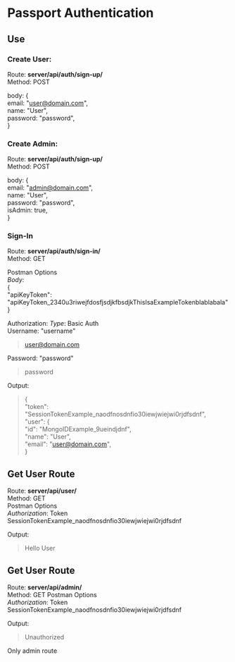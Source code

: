 # Passport Authentication

## Use  

### Create User:  

Route: **server/api/auth/sign-up/**  
Method: POST

body:
{  
      email: "user@domain.com",  
      name: "User",  
      password: "password",  
 }


### Create Admin:  

Route: **server/api/auth/sign-up/**  
Method: POST

body:
{  
      email: "admin@domain.com",  
      name: "User",  
      password: "password",  
      isAdmin: true,  
 }

### Sign-In  
Route: **server/api/auth/sign-in/**  
Method: GET  

Postman Options  
*Body:*  
{  
"apiKeyToken": "apiKeyToken_2340u3riwejfdosfjsdjkfbsdjkThisIsaExampleTokenblablabala"  
}

Authorization:
*Type*: Basic Auth  
Username: "username"  
> user@domain.com

Password: "password"
>  password  

Output:  
>{  
  "token": "SessionTokenExample_naodfnosdnfio30iewjwiejwi0rjdfsdnf",  
  "user": {  
  "id": "MongoIDExample_9ueindjdnf",  
  "name": "User",  
  "email": "user@domain.com",  
  }  

## Get User Route
Route: **server/api/user/**  
Method: GET  
Postman Options  
*Authorization*: Token  SessionTokenExample_naodfnosdnfio30iewjwiejwi0rjdfsdnf  

Output: 
> Hello User  

## Get User Route
Route: **server/api/admin/**  
Method: GET
Postman Options  
*Authorization*: Token  SessionTokenExample_naodfnosdnfio30iewjwiejwi0rjdfsdnf  

Output:
> Unauthorized

Only admin route

